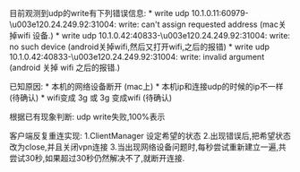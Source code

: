 目前观测到udp的write有下列错误信息:
	* write udp 10.1.0.11:60979-\u003e120.24.249.92:31004: write: can't assign requested address (mac关掉wifi 设备.)
	* write udp 10.1.0.42:40833-\u003e120.24.249.92:31004: write: no such device (android关掉wifi,然后又打开wifi,之后的报错)
	* write udp 10.1.0.42:40833-\u003e120.24.249.92:31004: write: invalid argument (android 关掉 wifi 之后的报错.)

已知原因:
	* 本机的网络设备断开 (mac上)
	* 本机ip和连接udp的时候的ip不一样 (待确认)
	* wifi变成 3g 或 3g 变成wifi (待确认)

根据已有现象判断:
	udp write失败,100%表示

客户端反复重连实现:
1.ClientManager 设定希望的状态
2.出现错误后,把希望状态改为close,并且关闭vpn连接
3.当出现网络设备问题时,每秒尝试重新建立一遍,共尝试30秒,如果超过30秒仍然解决不了,就断开连接.